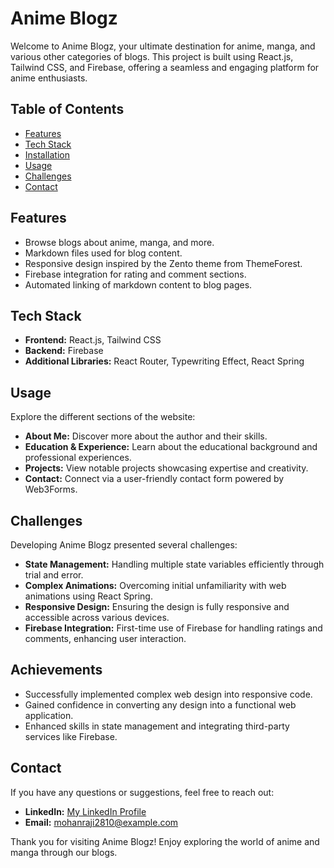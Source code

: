# Anime Blogz

Welcome to Anime Blogz, your ultimate destination for anime, manga, and various other categories of blogs. This project is built using React.js, Tailwind CSS, and Firebase, offering a seamless and engaging platform for anime enthusiasts.

## Table of Contents

- [Features](#features)
- [Tech Stack](#tech-stack)
- [Installation](#installation)
- [Usage](#usage)
- [Challenges](#challenges)
- [Contact](#contact)

## Features

- Browse blogs about anime, manga, and more.
- Markdown files used for blog content.
- Responsive design inspired by the Zento theme from ThemeForest.
- Firebase integration for rating and comment sections.
- Automated linking of markdown content to blog pages.

## Tech Stack

- **Frontend:** React.js, Tailwind CSS
- **Backend:** Firebase
- **Additional Libraries:** React Router, Typewriting Effect, React Spring

## Usage

Explore the different sections of the website:

- **About Me:** Discover more about the author and their skills.
- **Education & Experience:** Learn about the educational background and professional experiences.
- **Projects:** View notable projects showcasing expertise and creativity.
- **Contact:** Connect via a user-friendly contact form powered by Web3Forms.

## Challenges

Developing Anime Blogz presented several challenges:

- **State Management:** Handling multiple state variables efficiently through trial and error.
- **Complex Animations:** Overcoming initial unfamiliarity with web animations using React Spring.
- **Responsive Design:** Ensuring the design is fully responsive and accessible across various devices.
- **Firebase Integration:** First-time use of Firebase for handling ratings and comments, enhancing user interaction.

## Achievements

- Successfully implemented complex web design into responsive code.
- Gained confidence in converting any design into a functional web application.
- Enhanced skills in state management and integrating third-party services like Firebase.

## Contact

If you have any questions or suggestions, feel free to reach out:

- **LinkedIn:** [My LinkedIn Profile](https://www.linkedin.com/in/mohan-raji-95bb8a223/)
- **Email:** mohanraji2810@example.com

Thank you for visiting Anime Blogz! Enjoy exploring the world of anime and manga through our blogs.
